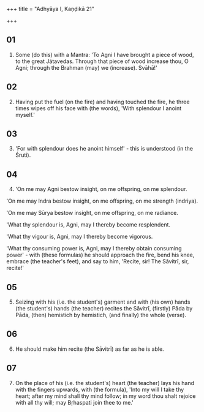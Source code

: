 +++
title = "Adhyāya I, Kaṇḍikā 21"

+++
## 01
1. Some (do this) with a Mantra: 'To Agni I have brought a piece of wood, to the great Jātavedas. Through that piece of wood increase thou, O Agni; through the Brahman (may) we (increase). Svāhā!'

## 02
2. Having put the fuel (on the fire) and having touched the fire, he three times wipes off his face with (the words), 'With splendour I anoint myself.'

## 03
3. 'For with splendour does he anoint himself' - this is understood (in the Śruti).

## 04
4. 'On me may Agni bestow insight, on me offspring, on me splendour.

'On me may Indra bestow insight, on me offspring, on me strength (indriya).

'On me may Sūrya bestow insight, on me offspring, on me radiance.

'What thy splendour is, Agni, may I thereby become resplendent.

'What thy vigour is, Agni, may I thereby become vigorous.

'What thy consuming power is, Agni, may I thereby obtain consuming power' - with (these formulas) he should approach the fire, bend his knee, embrace (the teacher's feet), and say to him, 'Recite, sir! The Sāvitrī, sir, recite!'

## 05
5. Seizing with his (i.e. the student's) garment and with (his own) hands (the student's) hands (the teacher) recites the Sāvitrī, (firstly) Pāda by Pāda, (then) hemistich by hemistich, (and finally) the whole (verse).

## 06
6. He should make him recite (the Sāvitrī) as far as he is able.

## 07
7. On the place of his (i.e. the student's) heart (the teacher) lays his hand with the fingers upwards, with (the formula), 'Into my will I take thy heart; after my mind shall thy mind follow; in my word thou shalt rejoice with all thy will; may Bṛhaspati join thee to me.'




